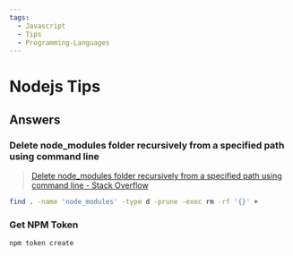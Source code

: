 ```yaml
---
tags:
  - Javascript
  - Tips
  - Programming-Languages
---
```


# Nodejs Tips

## Answers

### Delete node_modules folder recursively from a specified path using command line

> [Delete node_modules folder recursively from a specified path using command line - Stack Overflow](https://stackoverflow.com/questions/42950501/delete-node-modules-folder-recursively-from-a-specified-path-using-command-line)

```bash
find . -name 'node_modules' -type d -prune -exec rm -rf '{}' +
```

### Get NPM Token

```bash
npm token create
```
